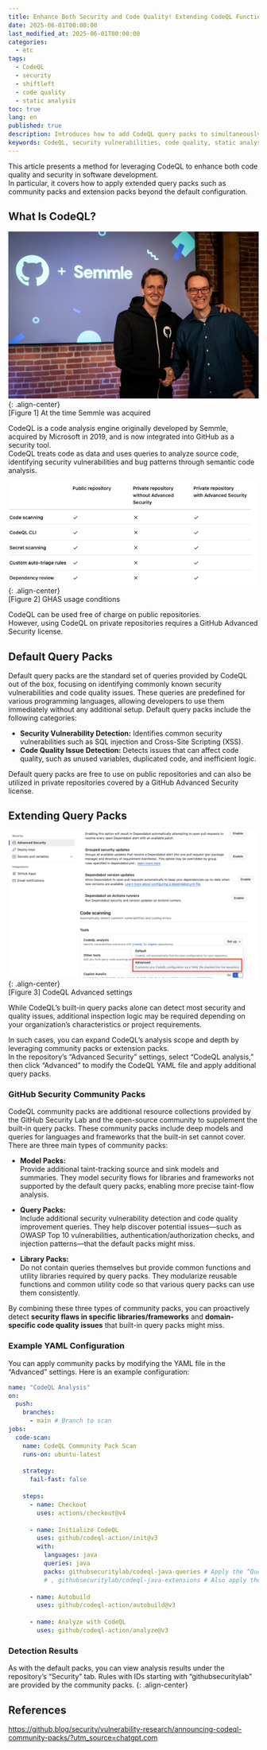 ```yaml
---
title: Enhance Both Security and Code Quality! Extending CodeQL Functionality
date: 2025-06-01T00:00:00
last_modified_at: 2025-06-01T00:00:00
categories:
  - etc
tags:
  - CodeQL
  - security
  - shiftleft
  - code quality
  - static analysis
toc: true
lang: en
published: true
description: Introduces how to add CodeQL query packs to simultaneously improve code quality and security.
keywords: CodeQL, security vulnerabilities, code quality, static analysis, SAST, code analysis tools, security query packs, GitHub Advanced Security, source code quality improvement, security enhancement, software development, developer guide
---
```

​This article presents a method for leveraging CodeQL to enhance both code quality and security in software development.  
In particular, it covers how to apply extended query packs such as community packs and extension packs beyond the default configuration.​  

## What Is CodeQL?  
![Semmle acquisition](../../img/250601_codeql_1.jpg){: .align-center}  
\[Figure 1\] At the time Semmle was acquired  

​CodeQL is a code analysis engine originally developed by Semmle, acquired by Microsoft in 2019, and is now integrated into GitHub as a security tool.  
CodeQL treats code as data and uses queries to analyze source code, identifying security vulnerabilities and bug patterns through semantic code analysis.  

![GHAS usage table](../../img/250601_codeql_2.png){: .align-center}  
\[Figure 2\] GHAS usage conditions  

CodeQL can be used free of charge on public repositories.  
However, using CodeQL on private repositories requires a GitHub Advanced Security license.

## Default Query Packs  

Default query packs are the standard set of queries provided by CodeQL out of the box, focusing on identifying commonly known security vulnerabilities and code quality issues. These queries are predefined for various programming languages, allowing developers to use them immediately without any additional setup. Default query packs include the following categories:​

- **Security Vulnerability Detection:** Identifies common security vulnerabilities such as SQL injection and Cross-Site Scripting (XSS).  
- **Code Quality Issue Detection:** Detects issues that can affect code quality, such as unused variables, duplicated code, and inefficient logic.​  
 
Default query packs are free to use on public repositories and can also be utilized in private repositories covered by a GitHub Advanced Security license.

## Extending Query Packs  
![CodeQL Advanced settings](../../img/250601_codeql_3.png){: .align-center}  
\[Figure 3\] CodeQL Advanced settings  

While CodeQL’s built-in query packs alone can detect most security and quality issues, additional inspection logic may be required depending on your organization’s characteristics or project requirements.  

In such cases, you can expand CodeQL’s analysis scope and depth by leveraging community packs or extension packs.  
In the repository’s “Advanced Security” settings, select “CodeQL analysis,” then click “Advanced” to modify the CodeQL YAML file and apply additional query packs.

### GitHub Security Community Packs  
CodeQL community packs are additional resource collections provided by the GitHub Security Lab and the open-source community to supplement the built-in query packs. These community packs include deep models and queries for languages and frameworks that the built-in set cannot cover. There are three main types of community packs:  

- **Model Packs:**  
  Provide additional taint-tracking source and sink models and summaries. They model security flows for libraries and frameworks not supported by the default query packs, enabling more precise taint-flow analysis.  

- **Query Packs:**  
  Include additional security vulnerability detection and code quality improvement queries. They help discover potential issues—such as OWASP Top 10 vulnerabilities, authentication/authorization checks, and injection patterns—that the default packs might miss.  

- **Library Packs:**  
  Do not contain queries themselves but provide common functions and utility libraries required by query packs. They modularize reusable functions and common utility code so that various query packs can use them consistently.  

By combining these three types of community packs, you can proactively detect **security flaws in specific libraries/frameworks** and **domain-specific code quality issues** that built-in query packs might miss.

### Example YAML Configuration  
You can apply community packs by modifying the YAML file in the “Advanced” settings. Here is an example configuration:  

```yaml
name: "CodeQL Analysis"
on:
  push:
    branches:
      - main # Branch to scan
jobs:
  code-scan:
    name: CodeQL Community Pack Scan
    runs-on: ubuntu-latest

    strategy:
      fail-fast: false

    steps:
      - name: Checkout
        uses: actions/checkout@v4

      - name: Initialize CodeQL
        uses: github/codeql-action/init@v3
        with:
          languages: java
          queries: java
          packs: githubsecuritylab/codeql-java-queries # Apply the “Query Packs” community pack
          # , githubsecuritylab/codeql-java-extensions # Also apply the “Model Packs” community pack
          
      - name: Autobuild
        uses: github/codeql-action/autobuild@v3

      - name: Analyze with CodeQL
        uses: github/codeql-action/analyze@v3
```  

### Detection Results
As with the default packs, you can view analysis results under the repository’s “Security” tab.
Rules with IDs starting with “githubsecuritylab” are provided by the community packs.
{: .align-center}

## References

https://github.blog/security/vulnerability-research/announcing-codeql-community-packs/?utm_source=chatgpt.com

